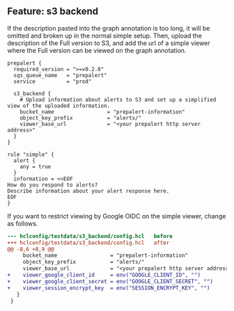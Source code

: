 ## Feature: s3 backend

If the description pasted into the graph annotation is too long, it will be omitted and broken up in the normal simple setup.
Then, upload the description of the Full version to S3, and add the url of a simple viewer where the Full version can be viewed on the graph annotation.


```hcl
prepalert {
  required_version = ">=v0.2.0"
  sqs_queue_name   = "prepalert"
  service          = "prod"

  s3_backend {
    # Upload information about alerts to S3 and set up a simplified view of the uploaded information.
    bucket_name                 = "prepalert-information"
    object_key_prefix           = "alerts/"
    viewer_base_url             = "<your prepalert http server address>"
  }
}

rule "simple" {
  alert {
    any = true
  }
  information = <<EOF
How do you respond to alerts?
Describe information about your alert response here.
EOF
}
```

If you want to restrict viewing by Google OIDC on the simple viewer, change as follows.

```diff
--- hclconfig/testdata/s3_backend/config.hcl   before
+++ hclconfig/testdata/s3_backend/config.hcl   after
@@ -8,6 +8,9 @@
     bucket_name                 = "prepalert-information"
     object_key_prefix           = "alerts/"
     viewer_base_url             = "<your prepalert http server address>"
+    viewer_google_client_id     = env("GOOGLE_CLIENT_ID", "")
+    viewer_google_client_secret = env("GOOGLE_CLIENT_SECRET", "")
+    viewer_session_encrypt_key  = env("SESSION_ENCRYPT_KEY", "")
   }
 }
```
